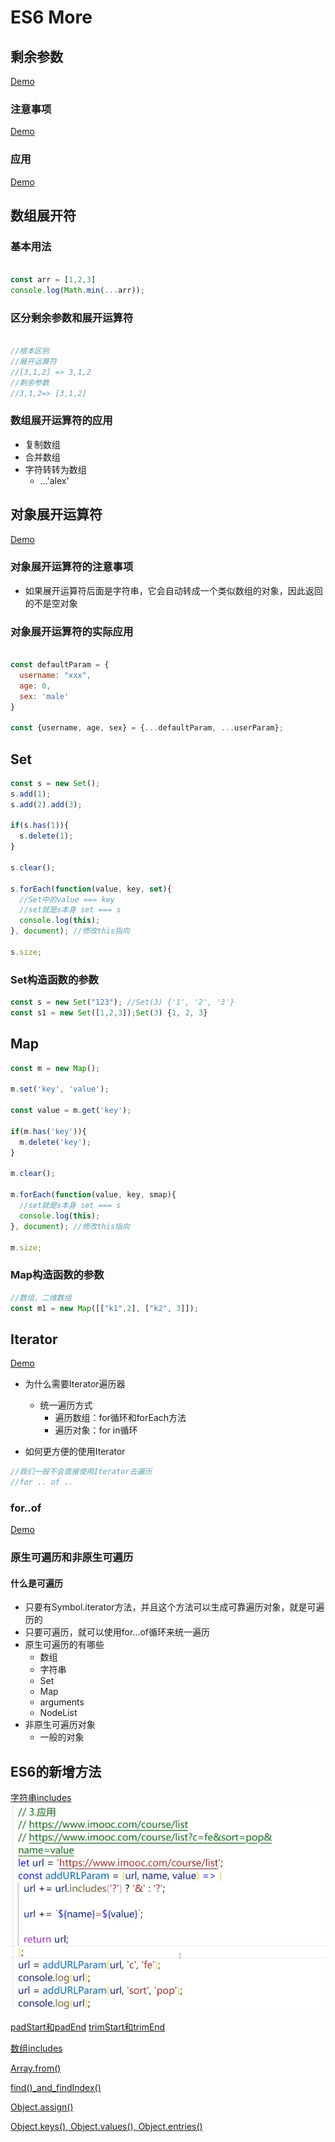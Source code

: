 # ES6 More

## 剩余参数

[Demo](./%E5%89%A9%E4%BD%99%E5%8F%82%E6%95%B0.html)

### 注意事项

[Demo](./%E5%89%A9%E4%BD%99%E5%8F%82%E6%95%B0%E6%B3%A8%E6%84%8F%E4%BA%8B%E9%A1%B9.html)

### 应用

[Demo](./%E5%89%A9%E4%BD%99%E5%8F%82%E6%95%B0%E7%9A%84%E5%BA%94%E7%94%A8.html)

## 数组展开符

### 基本用法

```js

const arr = [1,2,3]
console.log(Math.min(...arr));

```

### 区分剩余参数和展开运算符

```js

//根本区别
//展开运算符
//[3,1,2] => 3,1,2
//剩余参数
//3,1,2=> [3,1,2]
```

### 数组展开运算符的应用

- 复制数组
- 合并数组
- 字符转转为数组
  - ...'alex'

## 对象展开运算符

[Demo](./%E5%AF%B9%E8%B1%A1%E5%B1%95%E5%BC%80%E8%BF%90%E7%AE%97%E7%AC%A6.html)

### 对象展开运算符的注意事项

- 如果展开运算符后面是字符串，它会自动转成一个类似数组的对象，因此返回的不是空对象

### 对象展开运算符的实际应用

```js

const defaultParam = {
  username: "xxx",
  age: 0,
  sex: 'male'
}

const {username, age, sex} = {...defaultParam, ...userParam};
```

## Set

```js
const s = new Set();
s.add(1);
s.add(2).add(3);

if(s.has(1)){
  s.delete(1);
}

s.clear();

s.forEach(function(value, key, set){
  //Set中的value === key
  //set就是s本身 set === s
  console.log(this);
}, document); //修改this指向

s.size;
```

### Set构造函数的参数

```js
const s = new Set("123"); //Set(3) {'1', '2', '3'}
const s1 = new Set([1,2,3]);Set(3) {1, 2, 3}
```

## Map

```js
const m = new Map();

m.set('key', 'value');

const value = m.get('key');

if(m.has('key')){
  m.delete('key');
}

m.clear();

m.forEach(function(value, key, smap){
  //set就是s本身 set === s
  console.log(this);
}, document); //修改this指向

m.size;
```

### Map构造函数的参数

```js
//数组，二维数组
const m1 = new Map([["k1",2], ["k2", 3]]);


```

## Iterator

[Demo](./Iterator%E6%98%AF%E4%BB%80%E4%B9%88.html)

- 为什么需要Iterator遍历器
  - 统一遍历方式
    - 遍历数组：for循环和forEach方法
    - 遍历对象：for in循环

- 如何更方便的使用Iterator

```js
//我们一般不会直接使用Iterator去遍历
//for .. of ..
```

### for..of

[Demo](./for_of%E7%94%A8%E6%B3%95.html)

### 原生可遍历和非原生可遍历

#### 什么是可遍历

- 只要有Symbol.iterator方法，并且这个方法可以生成可靠遍历对象，就是可遍历的
- 只要可遍历，就可以使用for...of循环来统一遍历
- 原生可遍历的有哪些
  - 数组
  - 字符串
  - Set
  - Map
  - arguments
  - NodeList
- 非原生可遍历对象
  - 一般的对象

## ES6的新增方法

[字符串includes](./STRincludes.html)
![字符串includes应用](./STRincludes.PNG)

[padStart和padEnd](./padStart%E5%92%8CpadEnd.html)
[trimStart和trimEnd](./trimStart%E5%92%8CtrimEnd.html)

[数组includes](./Arrincludes.html)

[Array.from()](./ArrayFrom.html)

[find()_and_findIndex()](./find_and_findIndex.html)

[Object.assign()](./Objec_assign.html)

[Object.keys(), Object.values(), Object.entries()](./Obejct_keys_values_entries.html)
